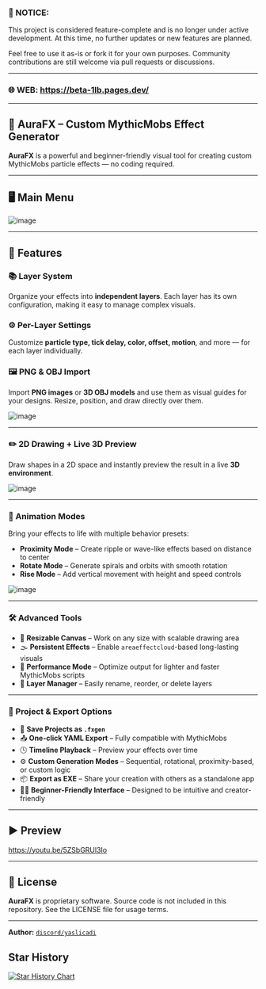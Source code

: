 
### 🚧 NOTICE:

This project is considered feature-complete and is no longer under active development. At this time, no further updates or new features are planned.

Feel free to use it as-is or fork it for your own purposes. Community contributions are still welcome via pull requests or discussions.

---

### 🌐 WEB: https://beta-1lb.pages.dev/

---

## 🎉 AuraFX – Custom MythicMobs Effect Generator

**AuraFX** is a powerful and beginner-friendly visual tool for creating custom MythicMobs particle effects — no coding required.

---

## 🖥️ Main Menu

![image](https://github.com/user-attachments/assets/843cca78-d074-4356-903e-21b9f333d630)


---

## 🧩 Features

### 📚 Layer System

Organize your effects into **independent layers**. Each layer has its own configuration, making it easy to manage complex visuals.

### ⚙️ Per-Layer Settings

Customize **particle type, tick delay, color, offset, motion**, and more — for each layer individually.

### 🖼️ PNG & OBJ Import

Import **PNG images** or **3D OBJ models** and use them as visual guides for your designs. Resize, position, and draw directly over them.

![image](https://github.com/user-attachments/assets/bf2ff28d-3446-4f5c-adf2-3c2b5ccc6ff4)


---

### ✏️ 2D Drawing + Live 3D Preview

Draw shapes in a 2D space and instantly preview the result in a live **3D environment**.

![image](https://github.com/user-attachments/assets/52201721-6c9d-41ed-a0f6-3e70c4c9d396)


---

### 🔁 Animation Modes

Bring your effects to life with multiple behavior presets:

* **Proximity Mode** – Create ripple or wave-like effects based on distance to center
* **Rotate Mode** – Generate spirals and orbits with smooth rotation
* **Rise Mode** – Add vertical movement with height and speed controls


![image](https://github.com/user-attachments/assets/dc84f7a5-a398-4646-aa49-5c56b49b611d)

---

### 🛠️ Advanced Tools

* 🎨 **Resizable Canvas** – Work on any size with scalable drawing area
* 🌫️ **Persistent Effects** – Enable `areaeffectcloud`-based long-lasting visuals
* 🚀 **Performance Mode** – Optimize output for lighter and faster MythicMobs scripts
* 🔀 **Layer Manager** – Easily rename, reorder, or delete layers

---

### 💾 Project & Export Options

* 💾 **Save Projects as `.fxgen`**
* 📤 **One-click YAML Export** – Fully compatible with MythicMobs
* 🕓 **Timeline Playback** – Preview your effects over time
* ⚙️ **Custom Generation Modes** – Sequential, rotational, proximity-based, or custom logic
* 📦 **Export as EXE** – Share your creation with others as a standalone app
* 🧑‍🎨 **Beginner-Friendly Interface** – Designed to be intuitive and creator-friendly

---

## ▶️ Preview

https://youtu.be/5ZSbGRUl3Io

---

## 📜 License

**AuraFX** is proprietary software. Source code is not included in this repository. See the LICENSE file for usage terms.

---

**Author:** [`discord/yaslicadi`](https://discord.com/users/yaslicadi)

## Star History

[![Star History Chart](https://api.star-history.com/svg?repos=sleepsweetly/3D-Effect-Generator-for-MythicMobs-OBJ-PNG-&type=Date)](https://www.star-history.com/#sleepsweetly/3D-Effect-Generator-for-MythicMobs-OBJ-PNG-&Date)

